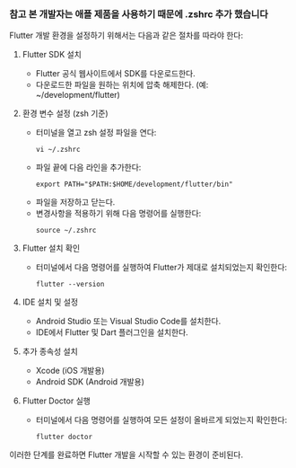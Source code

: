 ### 참고 본 개발자는 애플 제품을 사용하기 때문에 .zshrc 추가 했습니다

Flutter 개발 환경을 설정하기 위해서는 다음과 같은 절차를 따라야 한다:

1. Flutter SDK 설치
   - Flutter 공식 웹사이트에서 SDK를 다운로드한다.
   - 다운로드한 파일을 원하는 위치에 압축 해제한다. (예: ~/development/flutter)

2. 환경 변수 설정 (zsh 기준)
   - 터미널을 열고 zsh 설정 파일을 연다:
     ```
     vi ~/.zshrc
     ```
   - 파일 끝에 다음 라인을 추가한다:
     ```
     export PATH="$PATH:$HOME/development/flutter/bin"
     ```
   - 파일을 저장하고 닫는다.
   - 변경사항을 적용하기 위해 다음 명령어를 실행한다:
     ```
     source ~/.zshrc
     ```

3. Flutter 설치 확인
   - 터미널에서 다음 명령어를 실행하여 Flutter가 제대로 설치되었는지 확인한다:
     ```
     flutter --version
     ```

4. IDE 설치 및 설정
   - Android Studio 또는 Visual Studio Code를 설치한다.
   - IDE에서 Flutter 및 Dart 플러그인을 설치한다.

5. 추가 종속성 설치
   - Xcode (iOS 개발용)
   - Android SDK (Android 개발용)

6. Flutter Doctor 실행
   - 터미널에서 다음 명령어를 실행하여 모든 설정이 올바르게 되었는지 확인한다:
     ```
     flutter doctor
     ```

이러한 단계를 완료하면 Flutter 개발을 시작할 수 있는 환경이 준비된다.
